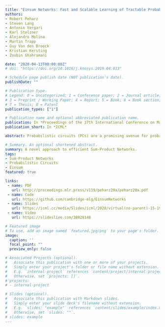 ```yaml
---
title: "Einsum Networks: Fast and Scalable Learning of Tractable Probabilistic Circuits"
authors:
- Robert Peharz
- Steven Lang
- Antonio Vergari
- Karl Stelzner
- Alejandro Molina
- Martin Trapp
- Guy Van den Broeck
- Kristian Kersting
- Zoubin Ghahramani

date: "2020-04-13T00:00:00Z"
# doi: "https://doi.org/10.1016/j.knosys.2019.04.013"

# Schedule page publish date (NOT publication's date).
publishDate: ""

# Publication type.
# Legend: 0 = Uncategorized; 1 = Conference paper; 2 = Journal article;
# 3 = Preprint / Working Paper; 4 = Report; 5 = Book; 6 = Book section;
# 7 = Thesis; 8 = Patent
publication_types: ["1"]

# Publication name and optional abbreviated publication name.
publication: In *Proceedings of the 37th International Conference on Machine Learning (ICML)*
publication_short: In *ICML*

abstract: Probabilistic circuits (PCs) are a promising avenue for probabilistic modeling, as they permit a wide range of exact and efficient inference routines. Recent “deep-learning-style” implementations of PCs strive for a better scalability, but are still difficult to train on real-world data, due to their sparsely connected computational graphs. In this paper, we propose Einsum Networks (EiNets), a novel implementation design for PCs, improving prior art in several regards. At their core, EiNets combine a large number of arithmetic operations in a single monolithic einsum-operation, leading to speedups and memory savings of up to two orders of magnitude, in comparison to previous implementations. As an algorithmic contribution, we show that the implementation of Expectation-Maximization (EM) can be simplified for PCs, by leveraging automatic differentiation. Furthermore, we demonstrate that EiNets scale well to datasets which were previously out of reach, such as SVHN and CelebA, and that they can be used as faithful generative image models. 

# Summary. An optional shortened abstract.
summary: A novel approach to efficient Sum-Product Networks.
tags:
- Sum-Product Networks
- Probabilistic Circuits
- Einsum
featured: true

links:
 - name: PDF
   url: http://proceedings.mlr.press/v119/peharz20a/peharz20a.pdf
 - name: Code
   url: https://github.com/cambridge-mlg/EinsumNetworks
 - name: Slides
   url: https://icml.cc/media/Slides/icml/2020/virtual(no-parent)-15-19-00UTC-6418-einsum_networks.pdf
 - name: Video
   url: https://slideslive.com/38928148

# Featured image
# To use, add an image named `featured.jpg/png` to your page's folder. 
image:
  caption: ''
  focal_point: ""
  preview_only: false

# Associated Projects (optional).
#   Associate this publication with one or more of your projects.
#   Simply enter your project's folder or file name without extension.
#   E.g. `internal-project` references `content/project/internal-project/index.md`.
#   Otherwise, set `projects: []`.
# projects:
# - internal-project

# Slides (optional).
#   Associate this publication with Markdown slides.
#   Simply enter your slide deck's filename without extension.
#   E.g. `slides: "example"` references `content/slides/example/index.md`.
#   Otherwise, set `slides: ""`.
# slides: example
---
```


<!-- {{% callout note %}} -->
<!-- Click the *Cite* button above to demo the feature to enable visitors to import publication metadata into their reference management software. -->
<!-- {{% /callout %}} -->

<!-- {{% callout note %}} -->
<!-- Create your slides in Markdown - click the *Slides* button to check out the example. -->
<!-- {{% /callout %}} -->

<!-- Supplementary notes can be added here, including [code, math, and images](https://wowchemy.com/docs/writing-markdown-latex/). -->
